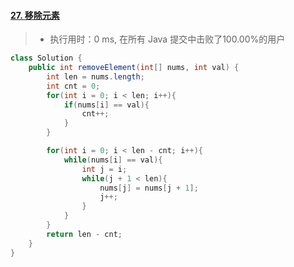 #### [27. 移除元素](https://leetcode-cn.com/problems/remove-element/)

> - 执行用时：0 ms, 在所有 Java 提交中击败了100.00%的用户

```java
class Solution {
    public int removeElement(int[] nums, int val) {
        int len = nums.length;
        int cnt = 0;
        for(int i = 0; i < len; i++){
            if(nums[i] == val){
                cnt++;
            }
        }

        for(int i = 0; i < len - cnt; i++){
            while(nums[i] == val){
                int j = i;
                while(j + 1 < len){
                    nums[j] = nums[j + 1];
                    j++;
                }
            }
        }
        return len - cnt;
    }
}
```

